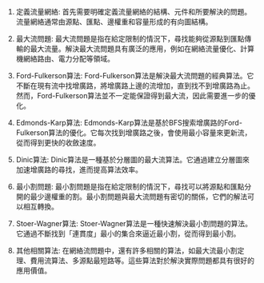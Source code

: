 

1. 定義流量網絡: 首先需要明確定義流量網絡的結構、元件和所要解決的問題。流量網絡通常由源點、匯點、邊權重和容量形成的有向圖結構。

2. 最大流問題: 最大流問題是指在給定限制的情況下，尋找能夠從源點到匯點傳輸的最大流量。解決最大流問題具有廣泛的應用，例如在網絡流量優化、計算機網絡路由、電力分配等領域。

3. Ford-Fulkerson算法: Ford-Fulkerson算法是解決最大流問題的經典算法。它不斷在現有流中找增廣路，將增廣路上邊的流增加，直到找不到增廣路為止。然而，Ford-Fulkerson算法並不一定能保證得到最大流，因此需要進一步的優化。

4. Edmonds-Karp算法: Edmonds-Karp算法是基於BFS搜索增廣路的Ford-Fulkerson算法的優化。它每次找到增廣路之後，會使用最小容量來更新流，從而得到更快的收斂速度。

5. Dinic算法: Dinic算法是一種基於分層圖的最大流算法。它通過建立分層圖來加速增廣路的尋找，進而提高算法效率。

6. 最小割問題: 最小割問題是指在給定限制的情況下，尋找可以將源點和匯點分開的最少邊權重的割。最小割問題與最大流問題有密切的關係，它們的解法可以相互轉換。

7. Stoer-Wagner算法: Stoer-Wagner算法是一種快速解決最小割問題的算法。它通過不斷找到「連貫度」最小的集合來逼近最小割，從而得到最小割。

8. 其他相關算法: 在網絡流問題中，還有許多相關的算法，如最大流最小割定理、費用流算法、多源點最短路等。這些算法對於解決實際問題都具有很好的應用價值。